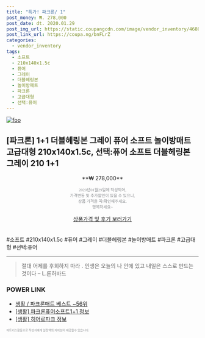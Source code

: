 ```yaml
--- 
title: "특가! 파크론/ 1" 
post_money: ₩. 278,000 
post_date: dt. 2020.01.29 
post_img_url: https://static.coupangcdn.com/image/vendor_inventory/4680/b577809ac0f9d2d336abaf638f48002383937a13af366f5c221bbde98d75.jpg 
post_link_url: https://coupa.ng/bnFLrZ 
categories: 
  - vendor_inventory 
tags: 
  - 소프트 
  - 210x140x1.5c 
  - 퓨어 
  - 그레이 
  - 더블헤링본 
  - 놀이방매트 
  - 파크론 
  - 고급대형 
  - 선택:퓨어 
--- 
```

[![foo](https://static.coupangcdn.com/image/vendor_inventory/4680/b577809ac0f9d2d336abaf638f48002383937a13af366f5c221bbde98d75.jpg)](https://coupa.ng/bnFLrZ) 

## [파크론] 1+1 더블헤링본 그레이 퓨어 소프트 놀이방매트 고급대형 210x140x1.5c, 선택:퓨어 소프트 더블헤링본 그레이 210 1+1 
<p style="text-align: center;">**₩ 278,000**</p> 
<p style="text-align: center;"><span style="color: #898c8f; font-family: Georgia,Times,serif; font-size: 0.75em;">2020년01월29일에 작성되어, <br>가격변동 및 추가할인이 있을 수 있으니,<br> 상품 가격을 꼭!확인해주세요.<br>행복하세요~</span> 
</p>	 
<div markdown="0" style="text-align: center;"><a href="https://coupa.ng/bnFLrZ" class="btn btn--success">상품가격 및 후기 보러가기</a></div> 
<br><br> 
  #소프트 #210x140x1.5c #퓨어 #그레이 #더블헤링본 #놀이방매트 #파크론 #고급대형 #선택:퓨어 
<hr> 

> 절대 어제를 후회하지 마라 . 인생은 오늘의 나 안에 있고 내일은 스스로 만드는 것이다 – L.론허바드 


### POWER LINK

* <a href="https://blog.naver.com/santokki14/221788378615" target="_blank">생활 / 파크론매트 베스트 ~56위</a>
* <a href="https://blog.naver.com/fasyy4321/221763804343" target="_blank"> [생활] 파크론퓨어소프트1+1 정보 </a>
* <a href="https://blog.naver.com/sakai111/221759969525" target="_blank"> [생활] 히어로파크 정보 </a>

<span style="color: #898c8f; font-family: Georgia,Times,serif; font-size: 0.55em;">파트너스활동으로 작성자에게 일정액의 커미션이 제공될수 있습니다.</span> 
